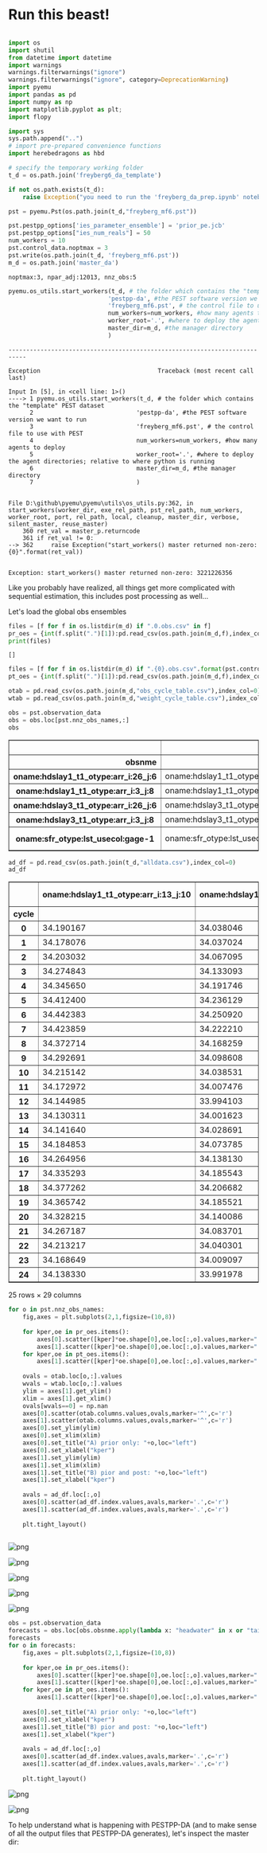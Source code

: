 # Run this beast!


```python

import os
import shutil
from datetime import datetime
import warnings
warnings.filterwarnings("ignore")
warnings.filterwarnings("ignore", category=DeprecationWarning) 
import pyemu
import pandas as pd
import numpy as np
import matplotlib.pyplot as plt;
import flopy

import sys
sys.path.append("..")
# import pre-prepared convenience functions
import herebedragons as hbd
```


```python
# specify the temporary working folder
t_d = os.path.join('freyberg6_da_template')

if not os.path.exists(t_d):
    raise Exception("you need to run the 'freyberg_da_prep.ipynb' notebook")


```


```python
pst = pyemu.Pst(os.path.join(t_d,"freyberg_mf6.pst"))
```


```python
pst.pestpp_options['ies_parameter_ensemble'] = 'prior_pe.jcb'
pst.pestpp_options["ies_num_reals"] = 50
num_workers = 10
pst.control_data.noptmax = 3
pst.write(os.path.join(t_d, 'freyberg_mf6.pst'))
m_d = os.path.join('master_da')
```

    noptmax:3, npar_adj:12013, nnz_obs:5
    


```python
pyemu.os_utils.start_workers(t_d, # the folder which contains the "template" PEST dataset
                            'pestpp-da', #the PEST software version we want to run
                            'freyberg_mf6.pst', # the control file to use with PEST
                            num_workers=num_workers, #how many agents to deploy
                            worker_root='.', #where to deploy the agent directories; relative to where python is running
                            master_dir=m_d, #the manager directory
                            )
```


    ---------------------------------------------------------------------------

    Exception                                 Traceback (most recent call last)

    Input In [5], in <cell line: 1>()
    ----> 1 pyemu.os_utils.start_workers(t_d, # the folder which contains the "template" PEST dataset
          2                             'pestpp-da', #the PEST software version we want to run
          3                             'freyberg_mf6.pst', # the control file to use with PEST
          4                             num_workers=num_workers, #how many agents to deploy
          5                             worker_root='.', #where to deploy the agent directories; relative to where python is running
          6                             master_dir=m_d, #the manager directory
          7                             )
    

    File D:\github\pyemu\pyemu\utils\os_utils.py:362, in start_workers(worker_dir, exe_rel_path, pst_rel_path, num_workers, worker_root, port, rel_path, local, cleanup, master_dir, verbose, silent_master, reuse_master)
        360 ret_val = master_p.returncode
        361 if ret_val != 0:
    --> 362     raise Exception("start_workers() master returned non-zero: {0}".format(ret_val))
    

    Exception: start_workers() master returned non-zero: 3221226356


Like you probably have realized, all things get more complicated with sequential estimation, this includes post processing as well...

Let's load the global obs ensembles


```python
files = [f for f in os.listdir(m_d) if ".0.obs.csv" in f]
pr_oes = {int(f.split(".")[1]):pd.read_csv(os.path.join(m_d,f),index_col=0) for f in files}
print(files)
```

    []
    


```python
files = [f for f in os.listdir(m_d) if ".{0}.obs.csv".format(pst.control_data.noptmax) in f]
pt_oes = {int(f.split(".")[1]):pd.read_csv(os.path.join(m_d,f),index_col=0) for f in files}
```


```python
otab = pd.read_csv(os.path.join(m_d,"obs_cycle_table.csv"),index_col=0)
wtab = pd.read_csv(os.path.join(m_d,"weight_cycle_table.csv"),index_col=0)
```


```python
obs = pst.observation_data
obs = obs.loc[pst.nnz_obs_names,:]
obs
```




<div>
<style scoped>
    .dataframe tbody tr th:only-of-type {
        vertical-align: middle;
    }

    .dataframe tbody tr th {
        vertical-align: top;
    }

    .dataframe thead th {
        text-align: right;
    }
</style>
<table border="1" class="dataframe">
  <thead>
    <tr style="text-align: right;">
      <th></th>
      <th>obsnme</th>
      <th>obsval</th>
      <th>weight</th>
      <th>obgnme</th>
      <th>oname</th>
      <th>otype</th>
      <th>usecol</th>
      <th>time</th>
      <th>i</th>
      <th>j</th>
      <th>totim</th>
      <th>observed</th>
      <th>cycle</th>
      <th>state_par_link</th>
    </tr>
    <tr>
      <th>obsnme</th>
      <th></th>
      <th></th>
      <th></th>
      <th></th>
      <th></th>
      <th></th>
      <th></th>
      <th></th>
      <th></th>
      <th></th>
      <th></th>
      <th></th>
      <th></th>
      <th></th>
    </tr>
  </thead>
  <tbody>
    <tr>
      <th>oname:hdslay1_t1_otype:arr_i:26_j:6</th>
      <td>oname:hdslay1_t1_otype:arr_i:26_j:6</td>
      <td>34.251600</td>
      <td>1.0</td>
      <td>hdslay1_t1</td>
      <td>hdslay1</td>
      <td>arr</td>
      <td>NaN</td>
      <td>NaN</td>
      <td>26</td>
      <td>6</td>
      <td>NaN</td>
      <td>NaN</td>
      <td>-1</td>
      <td>pname:icstrtlayer1_inst:0_ptype:gr_pstyle:d_i:26_j:6_x:1625.00_y:3375.00_zone:1</td>
    </tr>
    <tr>
      <th>oname:hdslay1_t1_otype:arr_i:3_j:8</th>
      <td>oname:hdslay1_t1_otype:arr_i:3_j:8</td>
      <td>34.736740</td>
      <td>1.0</td>
      <td>hdslay1_t1</td>
      <td>hdslay1</td>
      <td>arr</td>
      <td>NaN</td>
      <td>NaN</td>
      <td>3</td>
      <td>8</td>
      <td>NaN</td>
      <td>NaN</td>
      <td>-1</td>
      <td>pname:icstrtlayer1_inst:0_ptype:gr_pstyle:d_i:3_j:8_x:2125.00_y:9125.00_zone:1</td>
    </tr>
    <tr>
      <th>oname:hdslay3_t1_otype:arr_i:26_j:6</th>
      <td>oname:hdslay3_t1_otype:arr_i:26_j:6</td>
      <td>34.245570</td>
      <td>1.0</td>
      <td>hdslay3_t1</td>
      <td>hdslay3</td>
      <td>arr</td>
      <td>NaN</td>
      <td>NaN</td>
      <td>26</td>
      <td>6</td>
      <td>NaN</td>
      <td>NaN</td>
      <td>-1</td>
      <td>pname:icstrtlayer3_inst:0_ptype:gr_pstyle:d_i:26_j:6_x:1625.00_y:3375.00_zone:1</td>
    </tr>
    <tr>
      <th>oname:hdslay3_t1_otype:arr_i:3_j:8</th>
      <td>oname:hdslay3_t1_otype:arr_i:3_j:8</td>
      <td>34.730210</td>
      <td>1.0</td>
      <td>hdslay3_t1</td>
      <td>hdslay3</td>
      <td>arr</td>
      <td>NaN</td>
      <td>NaN</td>
      <td>3</td>
      <td>8</td>
      <td>NaN</td>
      <td>NaN</td>
      <td>-1</td>
      <td>pname:icstrtlayer3_inst:0_ptype:gr_pstyle:d_i:3_j:8_x:2125.00_y:9125.00_zone:1</td>
    </tr>
    <tr>
      <th>oname:sfr_otype:lst_usecol:gage-1</th>
      <td>oname:sfr_otype:lst_usecol:gage-1</td>
      <td>3691.573065</td>
      <td>1.0</td>
      <td>obgnme</td>
      <td>sfr</td>
      <td>lst</td>
      <td>gage-1</td>
      <td>NaN</td>
      <td>NaN</td>
      <td>NaN</td>
      <td>NaN</td>
      <td>NaN</td>
      <td>-1</td>
      <td>NaN</td>
    </tr>
  </tbody>
</table>
</div>




```python
ad_df = pd.read_csv(os.path.join(t_d,"alldata.csv"),index_col=0)
ad_df
```




<div>
<style scoped>
    .dataframe tbody tr th:only-of-type {
        vertical-align: middle;
    }

    .dataframe tbody tr th {
        vertical-align: top;
    }

    .dataframe thead th {
        text-align: right;
    }
</style>
<table border="1" class="dataframe">
  <thead>
    <tr style="text-align: right;">
      <th></th>
      <th>oname:hdslay1_t1_otype:arr_i:13_j:10</th>
      <th>oname:hdslay1_t1_otype:arr_i:15_j:16</th>
      <th>oname:hdslay1_t1_otype:arr_i:2_j:15</th>
      <th>oname:hdslay1_t1_otype:arr_i:2_j:9</th>
      <th>oname:hdslay1_t1_otype:arr_i:21_j:10</th>
      <th>oname:hdslay1_t1_otype:arr_i:22_j:15</th>
      <th>oname:hdslay1_t1_otype:arr_i:24_j:4</th>
      <th>oname:hdslay1_t1_otype:arr_i:26_j:6</th>
      <th>oname:hdslay1_t1_otype:arr_i:29_j:15</th>
      <th>oname:hdslay1_t1_otype:arr_i:3_j:8</th>
      <th>...</th>
      <th>oname:hdslay3_t1_otype:arr_i:24_j:4</th>
      <th>oname:hdslay3_t1_otype:arr_i:26_j:6</th>
      <th>oname:hdslay3_t1_otype:arr_i:29_j:15</th>
      <th>oname:hdslay3_t1_otype:arr_i:3_j:8</th>
      <th>oname:hdslay3_t1_otype:arr_i:33_j:7</th>
      <th>oname:hdslay3_t1_otype:arr_i:34_j:10</th>
      <th>oname:hdslay3_t1_otype:arr_i:9_j:1</th>
      <th>oname:sfr_otype:lst_usecol:gage-1</th>
      <th>oname:sfr_otype:lst_usecol:headwater</th>
      <th>oname:sfr_otype:lst_usecol:tailwater</th>
    </tr>
    <tr>
      <th>cycle</th>
      <th></th>
      <th></th>
      <th></th>
      <th></th>
      <th></th>
      <th></th>
      <th></th>
      <th></th>
      <th></th>
      <th></th>
      <th></th>
      <th></th>
      <th></th>
      <th></th>
      <th></th>
      <th></th>
      <th></th>
      <th></th>
      <th></th>
      <th></th>
      <th></th>
    </tr>
  </thead>
  <tbody>
    <tr>
      <th>0</th>
      <td>34.190167</td>
      <td>34.038046</td>
      <td>34.202978</td>
      <td>34.558594</td>
      <td>34.213346</td>
      <td>33.999689</td>
      <td>34.719783</td>
      <td>34.644013</td>
      <td>33.993860</td>
      <td>34.571747</td>
      <td>...</td>
      <td>34.717087</td>
      <td>34.565496</td>
      <td>33.996285</td>
      <td>34.579985</td>
      <td>34.461322</td>
      <td>34.197752</td>
      <td>35.033637</td>
      <td>1998.425564</td>
      <td>-498.657479</td>
      <td>-928.744788</td>
    </tr>
    <tr>
      <th>1</th>
      <td>34.178076</td>
      <td>34.037024</td>
      <td>34.201006</td>
      <td>34.539065</td>
      <td>34.208079</td>
      <td>34.000762</td>
      <td>34.699563</td>
      <td>34.554179</td>
      <td>33.996101</td>
      <td>34.580241</td>
      <td>...</td>
      <td>34.697410</td>
      <td>34.566638</td>
      <td>33.998267</td>
      <td>34.551542</td>
      <td>34.459599</td>
      <td>34.201044</td>
      <td>34.999638</td>
      <td>1914.074438</td>
      <td>-480.627621</td>
      <td>-945.713159</td>
    </tr>
    <tr>
      <th>2</th>
      <td>34.203032</td>
      <td>34.067095</td>
      <td>34.231292</td>
      <td>34.542735</td>
      <td>34.255435</td>
      <td>34.041182</td>
      <td>34.774182</td>
      <td>34.639517</td>
      <td>34.052414</td>
      <td>34.559523</td>
      <td>...</td>
      <td>34.772820</td>
      <td>34.636888</td>
      <td>34.054619</td>
      <td>34.534734</td>
      <td>34.563183</td>
      <td>34.293254</td>
      <td>35.012982</td>
      <td>2047.803833</td>
      <td>-571.683292</td>
      <td>-1106.916683</td>
    </tr>
    <tr>
      <th>3</th>
      <td>34.274843</td>
      <td>34.133093</td>
      <td>34.284466</td>
      <td>34.587875</td>
      <td>34.362326</td>
      <td>34.115102</td>
      <td>34.931566</td>
      <td>34.797994</td>
      <td>34.138846</td>
      <td>34.614963</td>
      <td>...</td>
      <td>34.930103</td>
      <td>34.795909</td>
      <td>34.140918</td>
      <td>34.676304</td>
      <td>34.716963</td>
      <td>34.419109</td>
      <td>35.085834</td>
      <td>2538.185281</td>
      <td>-739.883524</td>
      <td>-1347.110742</td>
    </tr>
    <tr>
      <th>4</th>
      <td>34.345650</td>
      <td>34.191746</td>
      <td>34.330344</td>
      <td>34.654845</td>
      <td>34.461362</td>
      <td>34.176560</td>
      <td>35.089206</td>
      <td>34.923169</td>
      <td>34.205158</td>
      <td>34.651341</td>
      <td>...</td>
      <td>35.086986</td>
      <td>34.928128</td>
      <td>34.207755</td>
      <td>34.667008</td>
      <td>34.848538</td>
      <td>34.519032</td>
      <td>35.189924</td>
      <td>2840.455384</td>
      <td>-877.451526</td>
      <td>-1538.393982</td>
    </tr>
    <tr>
      <th>5</th>
      <td>34.412400</td>
      <td>34.236129</td>
      <td>34.360848</td>
      <td>34.723370</td>
      <td>34.546029</td>
      <td>34.223131</td>
      <td>35.224844</td>
      <td>35.080453</td>
      <td>34.250541</td>
      <td>34.761283</td>
      <td>...</td>
      <td>35.222193</td>
      <td>35.036811</td>
      <td>34.254503</td>
      <td>34.763171</td>
      <td>34.957656</td>
      <td>34.602102</td>
      <td>35.300896</td>
      <td>3088.591379</td>
      <td>-1000.540323</td>
      <td>-1679.921087</td>
    </tr>
    <tr>
      <th>6</th>
      <td>34.442383</td>
      <td>34.250920</td>
      <td>34.366792</td>
      <td>34.767757</td>
      <td>34.582506</td>
      <td>34.237063</td>
      <td>35.309185</td>
      <td>35.122988</td>
      <td>34.264507</td>
      <td>34.788279</td>
      <td>...</td>
      <td>35.305931</td>
      <td>35.103545</td>
      <td>34.269131</td>
      <td>34.793168</td>
      <td>35.016808</td>
      <td>34.631032</td>
      <td>35.378755</td>
      <td>3244.631271</td>
      <td>-1023.508893</td>
      <td>-1725.451745</td>
    </tr>
    <tr>
      <th>7</th>
      <td>34.423859</td>
      <td>34.222210</td>
      <td>34.336185</td>
      <td>34.775132</td>
      <td>34.555534</td>
      <td>34.206814</td>
      <td>35.299420</td>
      <td>35.111435</td>
      <td>34.227300</td>
      <td>34.820600</td>
      <td>...</td>
      <td>35.295507</td>
      <td>35.121364</td>
      <td>34.232676</td>
      <td>34.817475</td>
      <td>34.984534</td>
      <td>34.594366</td>
      <td>35.403683</td>
      <td>2933.983091</td>
      <td>-949.697752</td>
      <td>-1628.449183</td>
    </tr>
    <tr>
      <th>8</th>
      <td>34.372714</td>
      <td>34.168259</td>
      <td>34.286994</td>
      <td>34.748232</td>
      <td>34.475454</td>
      <td>34.145636</td>
      <td>35.189195</td>
      <td>34.983462</td>
      <td>34.151048</td>
      <td>34.789937</td>
      <td>...</td>
      <td>35.184365</td>
      <td>35.013067</td>
      <td>34.155867</td>
      <td>34.766657</td>
      <td>34.845319</td>
      <td>34.475016</td>
      <td>35.370553</td>
      <td>2592.891596</td>
      <td>-811.236047</td>
      <td>-1394.757801</td>
    </tr>
    <tr>
      <th>9</th>
      <td>34.292691</td>
      <td>34.098608</td>
      <td>34.230834</td>
      <td>34.698392</td>
      <td>34.344787</td>
      <td>34.057948</td>
      <td>34.969614</td>
      <td>34.800076</td>
      <td>34.039893</td>
      <td>34.697605</td>
      <td>...</td>
      <td>34.963892</td>
      <td>34.757677</td>
      <td>34.043125</td>
      <td>34.727177</td>
      <td>34.595855</td>
      <td>34.265692</td>
      <td>35.285271</td>
      <td>2006.872411</td>
      <td>-609.062026</td>
      <td>-1042.584554</td>
    </tr>
    <tr>
      <th>10</th>
      <td>34.215142</td>
      <td>34.038531</td>
      <td>34.190713</td>
      <td>34.637500</td>
      <td>34.225035</td>
      <td>33.987762</td>
      <td>34.728872</td>
      <td>34.513390</td>
      <td>33.947304</td>
      <td>34.691141</td>
      <td>...</td>
      <td>34.723894</td>
      <td>34.491410</td>
      <td>33.949288</td>
      <td>34.682819</td>
      <td>34.365448</td>
      <td>34.092161</td>
      <td>35.171902</td>
      <td>1627.954594</td>
      <td>-473.798267</td>
      <td>-763.107322</td>
    </tr>
    <tr>
      <th>11</th>
      <td>34.172972</td>
      <td>34.007476</td>
      <td>34.168587</td>
      <td>34.582283</td>
      <td>34.150860</td>
      <td>33.948102</td>
      <td>34.554467</td>
      <td>34.405574</td>
      <td>33.897052</td>
      <td>34.622222</td>
      <td>...</td>
      <td>34.550797</td>
      <td>34.401332</td>
      <td>33.898870</td>
      <td>34.639777</td>
      <td>34.233601</td>
      <td>34.011732</td>
      <td>35.054750</td>
      <td>1492.098144</td>
      <td>-435.920135</td>
      <td>-624.066713</td>
    </tr>
    <tr>
      <th>12</th>
      <td>34.144985</td>
      <td>33.994103</td>
      <td>34.162153</td>
      <td>34.534287</td>
      <td>34.105242</td>
      <td>33.930063</td>
      <td>34.456455</td>
      <td>34.356307</td>
      <td>33.884325</td>
      <td>34.572168</td>
      <td>...</td>
      <td>34.454374</td>
      <td>34.339198</td>
      <td>33.885915</td>
      <td>34.559814</td>
      <td>34.191983</td>
      <td>33.991714</td>
      <td>34.946527</td>
      <td>1417.882893</td>
      <td>-402.982197</td>
      <td>-604.565976</td>
    </tr>
    <tr>
      <th>13</th>
      <td>34.130311</td>
      <td>34.001623</td>
      <td>34.181145</td>
      <td>34.501250</td>
      <td>34.109612</td>
      <td>33.947669</td>
      <td>34.480402</td>
      <td>34.359981</td>
      <td>33.926770</td>
      <td>34.508663</td>
      <td>...</td>
      <td>34.479364</td>
      <td>34.338827</td>
      <td>33.927978</td>
      <td>34.546429</td>
      <td>34.272153</td>
      <td>34.065107</td>
      <td>34.889253</td>
      <td>1608.666422</td>
      <td>-411.019141</td>
      <td>-741.025853</td>
    </tr>
    <tr>
      <th>14</th>
      <td>34.141640</td>
      <td>34.028691</td>
      <td>34.217241</td>
      <td>34.501466</td>
      <td>34.156746</td>
      <td>33.990227</td>
      <td>34.591483</td>
      <td>34.437760</td>
      <td>33.995513</td>
      <td>34.503467</td>
      <td>...</td>
      <td>34.590644</td>
      <td>34.479768</td>
      <td>33.996423</td>
      <td>34.485530</td>
      <td>34.411515</td>
      <td>34.175573</td>
      <td>34.904697</td>
      <td>1867.786737</td>
      <td>-458.973647</td>
      <td>-934.468495</td>
    </tr>
    <tr>
      <th>15</th>
      <td>34.184853</td>
      <td>34.073785</td>
      <td>34.259222</td>
      <td>34.532658</td>
      <td>34.245331</td>
      <td>34.052044</td>
      <td>34.749882</td>
      <td>34.612741</td>
      <td>34.072185</td>
      <td>34.569590</td>
      <td>...</td>
      <td>34.748538</td>
      <td>34.603659</td>
      <td>34.072963</td>
      <td>34.551632</td>
      <td>34.560565</td>
      <td>34.293271</td>
      <td>34.974194</td>
      <td>2206.529119</td>
      <td>-563.816811</td>
      <td>-1148.770785</td>
    </tr>
    <tr>
      <th>16</th>
      <td>34.264956</td>
      <td>34.138130</td>
      <td>34.307397</td>
      <td>34.594892</td>
      <td>34.361124</td>
      <td>34.124374</td>
      <td>34.926726</td>
      <td>34.785995</td>
      <td>34.151297</td>
      <td>34.601134</td>
      <td>...</td>
      <td>34.924962</td>
      <td>34.734212</td>
      <td>34.152620</td>
      <td>34.633834</td>
      <td>34.712070</td>
      <td>34.417232</td>
      <td>35.085265</td>
      <td>2550.212622</td>
      <td>-733.689484</td>
      <td>-1374.138897</td>
    </tr>
    <tr>
      <th>17</th>
      <td>34.335293</td>
      <td>34.185543</td>
      <td>34.333583</td>
      <td>34.658016</td>
      <td>34.451928</td>
      <td>34.172819</td>
      <td>35.077931</td>
      <td>34.929192</td>
      <td>34.201093</td>
      <td>34.680880</td>
      <td>...</td>
      <td>35.075651</td>
      <td>34.895127</td>
      <td>34.203768</td>
      <td>34.646553</td>
      <td>34.837479</td>
      <td>34.510973</td>
      <td>35.190761</td>
      <td>2844.177596</td>
      <td>-861.130256</td>
      <td>-1528.009918</td>
    </tr>
    <tr>
      <th>18</th>
      <td>34.377262</td>
      <td>34.206682</td>
      <td>34.339932</td>
      <td>34.705702</td>
      <td>34.502704</td>
      <td>34.192775</td>
      <td>35.178717</td>
      <td>34.975565</td>
      <td>34.219285</td>
      <td>34.729846</td>
      <td>...</td>
      <td>35.175839</td>
      <td>35.021240</td>
      <td>34.223535</td>
      <td>34.724268</td>
      <td>34.915148</td>
      <td>34.560346</td>
      <td>35.273490</td>
      <td>2971.340604</td>
      <td>-916.349780</td>
      <td>-1593.743380</td>
    </tr>
    <tr>
      <th>19</th>
      <td>34.365742</td>
      <td>34.185521</td>
      <td>34.312651</td>
      <td>34.713257</td>
      <td>34.486367</td>
      <td>34.169645</td>
      <td>35.185998</td>
      <td>34.985481</td>
      <td>34.190952</td>
      <td>34.755311</td>
      <td>...</td>
      <td>35.182518</td>
      <td>34.994867</td>
      <td>34.195525</td>
      <td>34.770802</td>
      <td>34.898600</td>
      <td>34.529571</td>
      <td>35.299002</td>
      <td>2753.935421</td>
      <td>-847.870373</td>
      <td>-1518.037954</td>
    </tr>
    <tr>
      <th>20</th>
      <td>34.328215</td>
      <td>34.140086</td>
      <td>34.265655</td>
      <td>34.690908</td>
      <td>34.420160</td>
      <td>34.115097</td>
      <td>35.093167</td>
      <td>34.914096</td>
      <td>34.120561</td>
      <td>34.715735</td>
      <td>...</td>
      <td>35.088692</td>
      <td>34.933625</td>
      <td>34.124815</td>
      <td>34.701078</td>
      <td>34.772579</td>
      <td>34.420677</td>
      <td>35.270638</td>
      <td>2454.784937</td>
      <td>-727.316574</td>
      <td>-1302.088683</td>
    </tr>
    <tr>
      <th>21</th>
      <td>34.267187</td>
      <td>34.083701</td>
      <td>34.215556</td>
      <td>34.647382</td>
      <td>34.318926</td>
      <td>34.045075</td>
      <td>34.904982</td>
      <td>34.722138</td>
      <td>34.025890</td>
      <td>34.679218</td>
      <td>...</td>
      <td>34.900068</td>
      <td>34.736309</td>
      <td>34.029209</td>
      <td>34.688618</td>
      <td>34.561794</td>
      <td>34.249921</td>
      <td>35.194898</td>
      <td>2051.619642</td>
      <td>-587.815539</td>
      <td>-1006.730838</td>
    </tr>
    <tr>
      <th>22</th>
      <td>34.213217</td>
      <td>34.040301</td>
      <td>34.182237</td>
      <td>34.597727</td>
      <td>34.223276</td>
      <td>33.988325</td>
      <td>34.697260</td>
      <td>34.555997</td>
      <td>33.947764</td>
      <td>34.602837</td>
      <td>...</td>
      <td>34.692730</td>
      <td>34.558994</td>
      <td>33.949989</td>
      <td>34.646588</td>
      <td>34.358726</td>
      <td>34.101192</td>
      <td>35.094586</td>
      <td>1708.835488</td>
      <td>-489.014606</td>
      <td>-767.664317</td>
    </tr>
    <tr>
      <th>23</th>
      <td>34.168649</td>
      <td>34.009097</td>
      <td>34.163096</td>
      <td>34.551473</td>
      <td>34.144868</td>
      <td>33.946871</td>
      <td>34.530640</td>
      <td>34.386541</td>
      <td>33.895668</td>
      <td>34.600532</td>
      <td>...</td>
      <td>34.526984</td>
      <td>34.364374</td>
      <td>33.897301</td>
      <td>34.580918</td>
      <td>34.222917</td>
      <td>34.004583</td>
      <td>34.991601</td>
      <td>1512.808236</td>
      <td>-425.098483</td>
      <td>-619.707340</td>
    </tr>
    <tr>
      <th>24</th>
      <td>34.138330</td>
      <td>33.991978</td>
      <td>34.155737</td>
      <td>34.513438</td>
      <td>34.099246</td>
      <td>33.926726</td>
      <td>34.439758</td>
      <td>34.276596</td>
      <td>33.878583</td>
      <td>34.510604</td>
      <td>...</td>
      <td>34.437509</td>
      <td>34.340205</td>
      <td>33.880084</td>
      <td>34.543530</td>
      <td>34.176363</td>
      <td>33.977405</td>
      <td>34.907659</td>
      <td>1419.775132</td>
      <td>-388.766627</td>
      <td>-586.379558</td>
    </tr>
  </tbody>
</table>
<p>25 rows × 29 columns</p>
</div>




```python
for o in pst.nnz_obs_names:
    fig,axes = plt.subplots(2,1,figsize=(10,8))
    
    for kper,oe in pr_oes.items():
        axes[0].scatter([kper]*oe.shape[0],oe.loc[:,o].values,marker=".",c="0.5",alpha=0.5)
        axes[1].scatter([kper]*oe.shape[0],oe.loc[:,o].values,marker=".",c="0.5",alpha=0.5)
    for kper,oe in pt_oes.items():
        axes[1].scatter([kper]*oe.shape[0],oe.loc[:,o].values,marker=".",c="b",alpha=0.5)
    
    ovals = otab.loc[o,:].values
    wvals = wtab.loc[o,:].values
    ylim = axes[1].get_ylim()
    xlim = axes[1].get_xlim()
    ovals[wvals==0] = np.nan
    axes[0].scatter(otab.columns.values,ovals,marker='^',c='r')
    axes[1].scatter(otab.columns.values,ovals,marker='^',c='r')
    axes[0].set_ylim(ylim)
    axes[0].set_xlim(xlim)
    axes[0].set_title("A) prior only: "+o,loc="left")
    axes[0].set_xlabel("kper")
    axes[1].set_ylim(ylim)
    axes[1].set_xlim(xlim)
    axes[1].set_title("B) pior and post: "+o,loc="left")
    axes[1].set_xlabel("kper")
    
    avals = ad_df.loc[:,o]
    axes[0].scatter(ad_df.index.values,avals,marker='.',c='r')
    axes[1].scatter(ad_df.index.values,avals,marker='.',c='r')
    
    plt.tight_layout()
    
```


    
![png](freyberg_da_run_files/freyberg_da_run_12_0.png)
    



    
![png](freyberg_da_run_files/freyberg_da_run_12_1.png)
    



    
![png](freyberg_da_run_files/freyberg_da_run_12_2.png)
    



    
![png](freyberg_da_run_files/freyberg_da_run_12_3.png)
    



    
![png](freyberg_da_run_files/freyberg_da_run_12_4.png)
    



```python
obs = pst.observation_data
forecasts = obs.loc[obs.obsnme.apply(lambda x: "headwater" in x or "tailwater" in x),"obsnme"]
forecasts
for o in forecasts:
    fig,axes = plt.subplots(2,1,figsize=(10,8))
    
    for kper,oe in pr_oes.items():
        axes[0].scatter([kper]*oe.shape[0],oe.loc[:,o].values,marker=".",c="0.5",alpha=0.5)
        axes[1].scatter([kper]*oe.shape[0],oe.loc[:,o].values,marker=".",c="0.5",alpha=0.5)
    for kper,oe in pt_oes.items():
        axes[1].scatter([kper]*oe.shape[0],oe.loc[:,o].values,marker=".",c="b",alpha=0.5)
    
    axes[0].set_title("A) prior only: "+o,loc="left")
    axes[0].set_xlabel("kper")
    axes[1].set_title("B) pior and post: "+o,loc="left")
    axes[1].set_xlabel("kper")
    
    avals = ad_df.loc[:,o]
    axes[0].scatter(ad_df.index.values,avals,marker='.',c='r')
    axes[1].scatter(ad_df.index.values,avals,marker='.',c='r')
    
    plt.tight_layout()
```


    
![png](freyberg_da_run_files/freyberg_da_run_13_0.png)
    



    
![png](freyberg_da_run_files/freyberg_da_run_13_1.png)
    


To help understand what is happening with PESTPP-DA (and to make sense of all the output files that PESTPP-DA generates), let's inspect the master dir:
